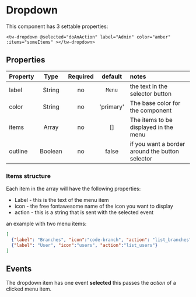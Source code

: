 # Dropdown

This component has 3 settable properties:

```vue
<tw-dropdown @selected="doAnAction" label="Admin" color="amber"  :items="someItems" ></tw-dropdown>
```
## Properties

| Property |  Type   | Required |  default  | notes                                           |
|:---------|:-------:|:--------:|:---------:|:------------------------------------------------|
| label    | String  |    no    |  `Menu`   | the text in the selector button                 |
| color    | String  |    no    | 'primary' | The base color for the component                |
| items    |  Array  |    no    |    []     | The items to be displayed in the menu           |
| outline  | Boolean |    no    |   false   | if you want a border around the button selector |

### Items structure
Each item in the array will have the following properties:
* Label - this is the text of the menu item
* icon - the free fontawesome name of the icon you want to display
* action - this is a string that is sent with the selected event

an example with two menu items:
```json
[
  {"label": "Branches", "icon":"code-branch", "action": "list_branches"},
  {"label": "User", "icon":"users", "action":"list_users"}
]
```

## Events
The dropdown item has one event **selected** this passes the _action_ of a clicked menu item.
